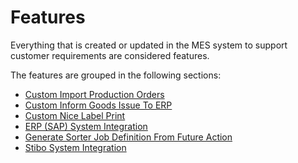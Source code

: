 # Features

Everything that is created or updated in the MES system to support customer requirements are considered features.

The features are grouped in the following sections:
* [Custom Import Production Orders](/AMSOsram/techspec>features>CustomImportProductionOrders)
* [Custom Inform Goods Issue To ERP](/AMSOsram/techspec>features>CustomInformGoodsIssueToERP)
* [Custom Nice Label Print](/AMSOsram/techspec>features>CustomNiceLabelPrint)
* [ERP (SAP) System Integration](/AMSOsram/techspec>features>CustomERPSystemIntegration)
* [Generate Sorter Job Definition From Future Action](/AMSOsram/techspec>features>GenerateSorterJobDefinitionFromFutureAction)
* [Stibo System Integration](/AMSOsram/techspec>features>CustomStiboSystemIntegration)